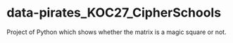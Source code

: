 # data-pirates_KOC27_CipherSchools
Project of Python which shows whether the matrix is a magic square or not.
